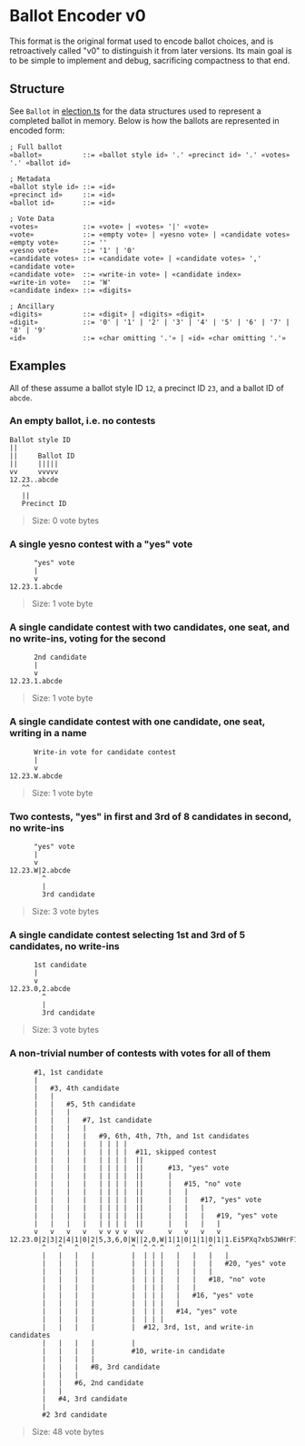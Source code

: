 # Ballot Encoder v0

This format is the original format used to encode ballot choices, and is
retroactively called "v0" to distinguish it from later versions. Its main goal
is to be simple to implement and debug, sacrificing compactness to that end.

## Structure

See `Ballot` in [election.ts](../election.ts) for the data structures used to
represent a completed ballot in memory. Below is how the ballots are represented
in encoded form:

```bnf
; Full ballot
«ballot»          ::= «ballot style id» '.' «precinct id» '.' «votes» '.' «ballot id»

; Metadata
«ballot style id» ::= «id»
«precinct id»     ::= «id»
«ballot id»       ::= «id»

; Vote Data
«votes»           ::= «vote» | «votes» '|' «vote»
«vote»            ::= «empty vote» | «yesno vote» | «candidate votes»
«empty vote»      ::= ''
«yesno vote»      ::= '1' | '0'
«candidate votes» ::= «candidate vote» | «candidate votes» ',' «candidate vote»
«candidate vote»  ::= «write-in vote» | «candidate index»
«write-in vote»   ::= 'W'
«candidate index» ::= «digits»

; Ancillary
«digits»          ::= «digit» | «digits» «digit»
«digit»           ::= '0' | '1' | '2' | '3' | '4' | '5' | '6' | '7' | '8' | '9'
«id»              ::= «char omitting '.'» | «id» «char omitting '.'»
```

## Examples

All of these assume a ballot style ID `12`, a precinct ID `23`, and a ballot ID
of `abcde`.

### An empty ballot, i.e. no contests

```
Ballot style ID
||
||     Ballot ID
||     |||||
vv     vvvvv
12.23..abcde
   ^^
   ||
   Precinct ID
```

> Size: 0 vote bytes

### A single yesno contest with a "yes" vote

```
      "yes" vote
      |
      v
12.23.1.abcde
```

> Size: 1 vote byte

### A single candidate contest with two candidates, one seat, and no write-ins, voting for the second

```
      2nd candidate
      |
      v
12.23.1.abcde
```

> Size: 1 vote byte

### A single candidate contest with one candidate, one seat, writing in a name

```
      Write-in vote for candidate contest
      |
      v
12.23.W.abcde
```

> Size: 1 vote byte

### Two contests, "yes" in first and 3rd of 8 candidates in second, no write-ins

```
      "yes" vote
      |
      v
12.23.W|2.abcde
        ^
        |
        3rd candidate
```

> Size: 3 vote bytes

### A single candidate contest selecting 1st and 3rd of 5 candidates, no write-ins

```
      1st candidate
      |
      v
12.23.0,2.abcde
        ^
        |
        3rd candidate
```

> Size: 3 vote bytes

### A non-trivial number of contests with votes for all of them

```
      #1, 1st candidate
      |
      |   #3, 4th candidate
      |   |
      |   |   #5, 5th candidate
      |   |   |
      |   |   |   #7, 1st candidate
      |   |   |   |
      |   |   |   |   #9, 6th, 4th, 7th, and 1st candidates
      |   |   |   |   | | | |
      |   |   |   |   | | | |  #11, skipped contest
      |   |   |   |   | | | |  ||
      |   |   |   |   | | | |  ||      #13, "yes" vote
      |   |   |   |   | | | |  ||      |
      |   |   |   |   | | | |  ||      |   #15, "no" vote
      |   |   |   |   | | | |  ||      |   |
      |   |   |   |   | | | |  ||      |   |   #17, "yes" vote
      |   |   |   |   | | | |  ||      |   |   |
      |   |   |   |   | | | |  ||      |   |   |   #19, "yes" vote
      |   |   |   |   | | | |  ||      |   |   |   |
      v   v   v   v   v v v v  vv      v   v   v   v
12.23.0|2|3|2|4|1|0|2|5,3,6,0|W||2,0,W|1|1|0|1|1|0|1|1.Ei5PXq7xbSJWHrF1dNRsjg
        ^   ^   ^   ^         ^  ^ ^ ^   ^   ^   ^   ^
        |   |   |   |         |  | | |   |   |   |   |
        |   |   |   |         |  | | |   |   |   |   #20, "yes" vote
        |   |   |   |         |  | | |   |   |   |
        |   |   |   |         |  | | |   |   |   #18, "no" vote
        |   |   |   |         |  | | |   |   |
        |   |   |   |         |  | | |   |   #16, "yes" vote
        |   |   |   |         |  | | |   |
        |   |   |   |         |  | | |   #14, "yes" vote
        |   |   |   |         |  | | |
        |   |   |   |         |  #12, 3rd, 1st, and write-in candidates
        |   |   |   |         |
        |   |   |   |         #10, write-in candidate
        |   |   |   |
        |   |   |   #8, 3rd candidate
        |   |   |
        |   |   #6, 2nd candidate
        |   |
        |   #4, 3rd candidate
        |
        #2 3rd candidate
```

> Size: 48 vote bytes
